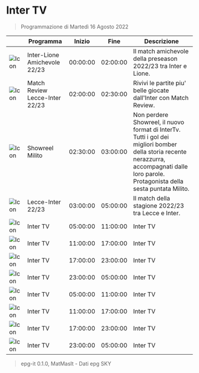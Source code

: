 # Inter TV
> Programmazione di Martedì 16 Agosto 2022

||Programma|Inizio|Fine|Descrizione|
|---|---|---|---|---|
|![Icon](https://guidatv.sky.it/uuid/SportCalcio_Cover_JgZRMKTlp.png)|Inter-Lione Amichevole 22/23|00:00:00|02:00:00|Il match amichevole della preseason 2022/23 tra Inter e Lione.
|![Icon](https://guidatv.sky.it/uuid/SportCalcio_Cover_JgZRMKTlp.png)|Match Review Lecce-Inter 22/23|02:00:00|02:30:00|Rivivi le partite piu&#039; belle giocate dall&#039;Inter con Match Review.
|![Icon](https://guidatv.sky.it/uuid/SportCalcio_Cover_JgZRMKTlp.png)|Showreel Milito|02:30:00|03:00:00|Non perdere Showreel, il nuovo format di InterTv. Tutti i gol dei migliori bomber della storia recente nerazzurra, accompagnati dalle loro parole. Protagonista della sesta puntata Milito.
|![Icon](https://guidatv.sky.it/uuid/SportCalcio_Cover_JgZRMKTlp.png)|Lecce-Inter 22/23|03:00:00|05:00:00|Il match della stagione 2022/23 tra Lecce e Inter.
|![Icon](https://guidatv.sky.it/uuid/SportCalcio_Cover_JgZRMKTlp.png)|Inter TV|05:00:00|11:00:00|Inter TV
|![Icon](https://guidatv.sky.it/uuid/SportCalcio_Cover_JgZRMKTlp.png)|Inter TV|11:00:00|17:00:00|Inter TV
|![Icon](https://guidatv.sky.it/uuid/SportCalcio_Cover_JgZRMKTlp.png)|Inter TV|17:00:00|23:00:00|Inter TV
|![Icon](https://guidatv.sky.it/uuid/SportCalcio_Cover_JgZRMKTlp.png)|Inter TV|23:00:00|05:00:00|Inter TV
|![Icon](https://guidatv.sky.it/uuid/SportCalcio_Cover_JgZRMKTlp.png)|Inter TV|05:00:00|11:00:00|Inter TV
|![Icon](https://guidatv.sky.it/uuid/SportCalcio_Cover_JgZRMKTlp.png)|Inter TV|11:00:00|17:00:00|Inter TV
|![Icon](https://guidatv.sky.it/uuid/SportCalcio_Cover_JgZRMKTlp.png)|Inter TV|17:00:00|23:00:00|Inter TV
|![Icon](https://guidatv.sky.it/uuid/SportCalcio_Cover_JgZRMKTlp.png)|Inter TV|23:00:00|05:00:00|Inter TV



 > epg-it 0.1.0, MatMasIt - Dati epg SKY